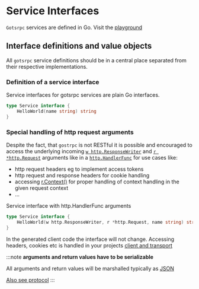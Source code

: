 # Service Interfaces

`Gotsrpc` services are defined in Go. Visit the [playground](playground)

## Interface definitions and value objects

All `gotsrpc` service definitions should be in a central place separated from their respective implementations.

### Definition of a service interface

Service interfaces for gotsrpc services are plain Go interfaces.

```go
type Service interface {
    HelloWorld(name string) string
}
```

### Special handling of http request arguments

Despite the fact, that `gostrpc` is not RESTful it is possible and encouraged to access the underlying incoming [`w http.ResponseWriter`](https://pkg.go.dev/net/http#ResponseWriter) and [`r *http.Request`](https://pkg.go.dev/net/http#Request) arguments like in a [`http.HandlerFunc`](https://pkg.go.dev/net/http#HandlerFunc) for use cases like:

- http request headers eg to implement access tokens
- http request and response headers for cookie handling
- accessing [r.Context()](https://pkg.go.dev/net/http#Request.Context) for proper handling of context handling in the given request context
- ...

Service interface with http.HandlerFunc arguments

```go
type Service interface {
    HelloWorld(w http.ResponseWriter, r *http.Request, name string) string
}
```

In the generated client code the interface will not change. Accessing headers, cookies etc is handled in your projects [client and transport](client-transport)

:::note
**arguments and return values have to be serializable**

All arguments and return values will be marshalled typically as [JSON](https://www.json.org)

[Also see protocol](protocol#encoding--marshalling)
:::
